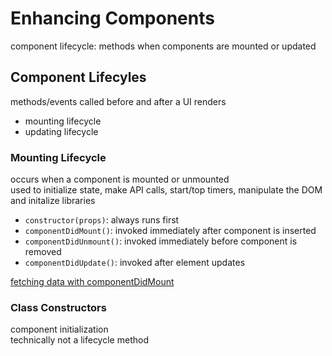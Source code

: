 # Enhancing Components
component lifecycle: methods when components are mounted or updated  

## Component Lifecyles
methods/events called before and after a UI renders  
* mounting lifecycle   
* updating lifecycle  

### Mounting Lifecycle
occurs when a component is mounted or unmounted  
used to initialize state, make API calls, start/top timers, manipulate the DOM and initalize libraries  
* `constructor(props)`: always runs first  
* `componentDidMount()`: invoked immediately after component is inserted
* `componentDidUnmount()`: invoked immediately before component is removed
* `componentDidUpdate()`: invoked after element updates

[fetching data with componentDidMount](https://codepen.io/nathan-pham/pen/QWGPNQp)

### Class Constructors
component initialization  
technically not a lifecycle method  
